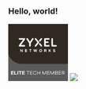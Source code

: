 ### Hello, world!

<!--
**oscarholst/oscarholst** is a ✨ _special_ ✨ repository because its `README.md` (this file) appears on your GitHub profile. -->

<!--
<img width="400px" height="400px" src="https://github.com/oscarholst/oscarholst/blob/master/rpi_dockerswarm.jpg?raw=true">
:zap: My little Raspberry Pi cluster rocking a Docker Swarm set-up. :whale: -->

<img style="height: 115px !important;" src="zyxel-elite.png"> <img src="https://images.youracclaim.com/size/110x110/images/1e6611ca-8afe-4ecc-ad4d-305fba52ee7e/1_LFCS-600x600.png">
